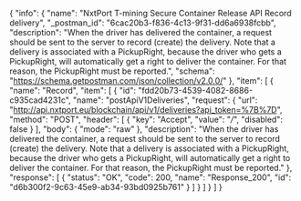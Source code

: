 {
  "info": {
    "name": "NxtPort T-mining Secure Container Release API Record delivery",
    "_postman_id": "6cac20b3-f836-4c13-9f31-dd6a6938fcbb",
    "description": "When the driver has delivered the container, a request should be sent to the server to record (create) the delivery. Note that a delivery is associated with a PickupRight, because the driver who gets a PickupRight, will automatically get a right to deliver the container. For that reason, the PickupRight must be reported.",
    "schema": "https://schema.getpostman.com/json/collection/v2.0.0/"
  },
  "item": [
    {
      "name": "Record",
      "item": [
        {
          "id": "fdd20b73-4539-4082-8686-c935cad4231c",
          "name": "postApiV1Deliveries",
          "request": {
            "url": "http://api.nxtport.eu/blockchain/api/v1/deliveries?api_token=%7B%7D",
            "method": "POST",
            "header": [
              {
                "key": "Accept",
                "value": "*/*",
                "disabled": false
              }
            ],
            "body": {
              "mode": "raw"
            },
            "description": "When the driver has delivered the container, a request should be sent to the server to record (create) the delivery. Note that a delivery is associated with a PickupRight, because the driver who gets a PickupRight, will automatically get a right to deliver the container. For that reason, the PickupRight must be reported."
          },
          "response": [
            {
              "status": "OK",
              "code": 200,
              "name": "Response_200",
              "id": "d6b300f2-9c63-45e9-ab34-93bd0925b761"
            }
          ]
        }
      ]
    }
  ]
}